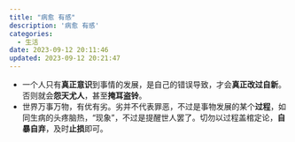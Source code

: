 ```yaml
---
title: "病愈 有感"
description: '病愈 有感'
categories:
  - 生活 
date: 2023-09-12 20:11:46
updated: 2023-09-12 20:21:47
---
```


- 一个人只有**真正意识**到事情的发展，是自己的错误导致，才会**真正改过自新**。否则就会**怨天尤人**，甚至**掩耳盗铃**。
- 世界万事万物，有优有劣。劣并不代表罪恶，不过是事物发展的某个**过程**，如同生病的头疼脑热，“现象”，不过是提醒世人罢了。切勿以过程盖棺定论，**自暴自弃**，及时**止损**即可。